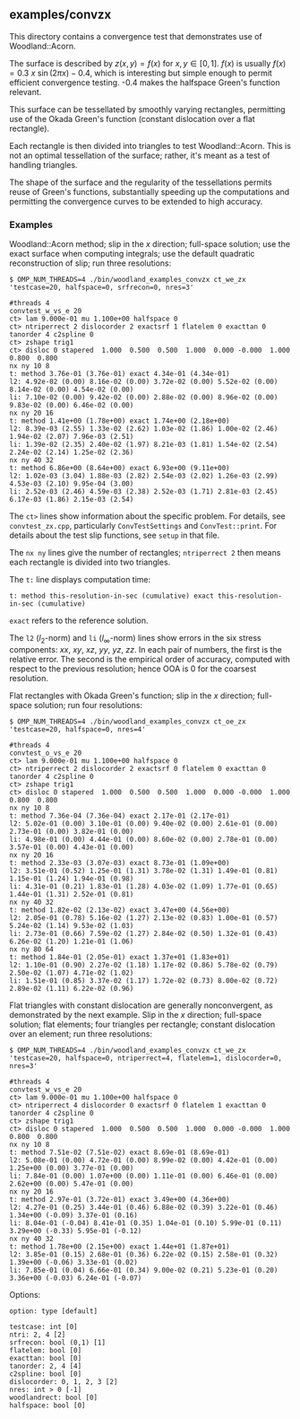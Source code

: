 ## examples/convzx

This directory contains a convergence test that demonstrates use of
Woodland::Acorn.

The surface is described by $z(x,y) = f(x)$ for $x,y \in [0,1]$. $f(x)$ is
usually $f(x) = 0.3 \ x \ \sin(2 \pi x) - 0.4$, which is interesting but simple
enough to permit efficient convergence testing. -0.4 makes the halfspace
Green's function relevant.

This surface can be tessellated by smoothly varying rectangles, permitting use
of the Okada Green's function (constant dislocation over a flat rectangle).

Each rectangle is then divided into triangles to test Woodland::Acorn. This is
not an optimal tessellation of the surface; rather, it's meant as a test of
handling triangles.

The shape of the surface and the regularity of the tessellations permits reuse
of Green's functions, substantially speeding up the computations and permitting
the convergence curves to be extended to high accuracy.

### Examples

Woodland::Acorn method; slip in the $x$ direction; full-space solution; use the exact surface when computing integrals; use the default quadratic reconstruction of slip; run three resolutions:
```
$ OMP_NUM_THREADS=4 ./bin/woodland_examples_convzx ct_we_zx 'testcase=20, halfspace=0, srfrecon=0, nres=3'

#threads 4
convtest_w_vs_e 20
ct> lam 9.000e-01 mu 1.100e+00 halfspace 0
ct> ntriperrect 2 dislocorder 2 exactsrf 1 flatelem 0 exacttan 0 tanorder 4 c2spline 0
ct> zshape trig1
ct> disloc 0 stapered  1.000  0.500  0.500  1.000  0.000 -0.000  1.000  0.800  0.800
nx ny 10 8
t: method 3.76e-01 (3.76e-01) exact 4.34e-01 (4.34e-01)
l2: 4.92e-02 (0.00) 8.16e-02 (0.00) 3.72e-02 (0.00) 5.52e-02 (0.00) 8.14e-02 (0.00) 4.54e-02 (0.00)
li: 7.10e-02 (0.00) 9.42e-02 (0.00) 2.88e-02 (0.00) 8.96e-02 (0.00) 9.83e-02 (0.00) 6.46e-02 (0.00)
nx ny 20 16
t: method 1.41e+00 (1.78e+00) exact 1.74e+00 (2.18e+00)
l2: 8.39e-03 (2.55) 1.33e-02 (2.62) 1.03e-02 (1.86) 1.00e-02 (2.46) 1.94e-02 (2.07) 7.96e-03 (2.51)
li: 1.39e-02 (2.35) 2.40e-02 (1.97) 8.21e-03 (1.81) 1.54e-02 (2.54) 2.24e-02 (2.14) 1.25e-02 (2.36)
nx ny 40 32
t: method 6.86e+00 (8.64e+00) exact 6.93e+00 (9.11e+00)
l2: 1.02e-03 (3.04) 1.88e-03 (2.82) 2.54e-03 (2.02) 1.26e-03 (2.99) 4.53e-03 (2.10) 9.95e-04 (3.00)
li: 2.52e-03 (2.46) 4.59e-03 (2.38) 2.52e-03 (1.71) 2.81e-03 (2.45) 6.17e-03 (1.86) 2.15e-03 (2.54)
```

The `ct>` lines show information about the specific problem. For details, see
`convtest_zx.cpp`, particularly `ConvTestSettings` and `ConvTest::print`. For
details about the test slip functions, see `setup` in that file.

The `nx ny` lines give the number of rectangles; `ntriperrect 2` then means each
rectangle is divided into two triangles.

The `t:` line displays computation time:
```
t: method this-resolution-in-sec (cumulative) exact this-resolution-in-sec (cumulative)
```
`exact` refers to the reference solution.

The `l2` ($l_2$-norm) and `li` ($l_{\infty}$-norm) lines show errors in the six
stress components: $xx$, $xy$, $xz$, $yy$, $yz$, $zz$. In each pair of numbers,
the first is the relative error. The second is the empirical order of accuracy,
computed with respect to the previous resolution; hence OOA is 0 for the
coarsest resolution.

Flat rectangles with Okada Green's function; slip in the $x$ direction;
full-space solution; run four resolutions:
```
$ OMP_NUM_THREADS=4 ./bin/woodland_examples_convzx ct_oe_zx 'testcase=20, halfspace=0, nres=4'

#threads 4
convtest_o_vs_e 20
ct> lam 9.000e-01 mu 1.100e+00 halfspace 0
ct> ntriperrect 2 dislocorder 2 exactsrf 0 flatelem 0 exacttan 0 tanorder 4 c2spline 0
ct> zshape trig1
ct> disloc 0 stapered  1.000  0.500  0.500  1.000  0.000 -0.000  1.000  0.800  0.800
nx ny 10 8
t: method 7.36e-04 (7.36e-04) exact 2.17e-01 (2.17e-01)
l2: 5.02e-01 (0.00) 3.10e-01 (0.00) 9.40e-02 (0.00) 2.61e-01 (0.00) 2.73e-01 (0.00) 3.82e-01 (0.00)
li: 4.98e-01 (0.00) 4.44e-01 (0.00) 8.60e-02 (0.00) 2.78e-01 (0.00) 3.57e-01 (0.00) 4.43e-01 (0.00)
nx ny 20 16
t: method 2.33e-03 (3.07e-03) exact 8.73e-01 (1.09e+00)
l2: 3.51e-01 (0.52) 1.25e-01 (1.31) 3.78e-02 (1.31) 1.49e-01 (0.81) 1.15e-01 (1.24) 1.94e-01 (0.98)
li: 4.31e-01 (0.21) 1.83e-01 (1.28) 4.03e-02 (1.09) 1.77e-01 (0.65) 1.44e-01 (1.31) 2.52e-01 (0.81)
nx ny 40 32
t: method 1.82e-02 (2.13e-02) exact 3.47e+00 (4.56e+00)
l2: 2.05e-01 (0.78) 5.16e-02 (1.27) 2.13e-02 (0.83) 1.00e-01 (0.57) 5.24e-02 (1.14) 9.53e-02 (1.03)
li: 2.73e-01 (0.66) 7.59e-02 (1.27) 2.84e-02 (0.50) 1.32e-01 (0.43) 6.26e-02 (1.20) 1.21e-01 (1.06)
nx ny 80 64
t: method 1.84e-01 (2.05e-01) exact 1.37e+01 (1.83e+01)
l2: 1.10e-01 (0.90) 2.27e-02 (1.18) 1.17e-02 (0.86) 5.78e-02 (0.79) 2.50e-02 (1.07) 4.71e-02 (1.02)
li: 1.51e-01 (0.85) 3.37e-02 (1.17) 1.72e-02 (0.73) 8.00e-02 (0.72) 2.89e-02 (1.11) 6.22e-02 (0.96)
```

Flat triangles with constant dislocation are generally nonconvergent, as
demonstrated by the next example. Slip in the $x$ direction; full-space
solution; flat elements; four triangles per rectangle; constant dislocation over
an element; run three resolutions:
```
$ OMP_NUM_THREADS=4 ./bin/woodland_examples_convzx ct_we_zx 'testcase=20, halfspace=0, ntriperrect=4, flatelem=1, dislocorder=0, nres=3'

#threads 4
convtest_w_vs_e 20
ct> lam 9.000e-01 mu 1.100e+00 halfspace 0
ct> ntriperrect 4 dislocorder 0 exactsrf 0 flatelem 1 exacttan 0 tanorder 4 c2spline 0
ct> zshape trig1
ct> disloc 0 stapered  1.000  0.500  0.500  1.000  0.000 -0.000  1.000  0.800  0.800
nx ny 10 8
t: method 7.51e-02 (7.51e-02) exact 8.69e-01 (8.69e-01)
l2: 5.08e-01 (0.00) 4.72e-01 (0.00) 8.99e-02 (0.00) 4.42e-01 (0.00) 1.25e+00 (0.00) 3.77e-01 (0.00)
li: 7.84e-01 (0.00) 1.07e+00 (0.00) 1.11e-01 (0.00) 6.46e-01 (0.00) 2.62e+00 (0.00) 5.47e-01 (0.00)
nx ny 20 16
t: method 2.97e-01 (3.72e-01) exact 3.49e+00 (4.36e+00)
l2: 4.27e-01 (0.25) 3.44e-01 (0.46) 6.88e-02 (0.39) 3.22e-01 (0.46) 1.34e+00 (-0.09) 3.37e-01 (0.16)
li: 8.04e-01 (-0.04) 8.41e-01 (0.35) 1.04e-01 (0.10) 5.99e-01 (0.11) 3.29e+00 (-0.33) 5.95e-01 (-0.12)
nx ny 40 32
t: method 1.78e+00 (2.15e+00) exact 1.44e+01 (1.87e+01)
l2: 3.85e-01 (0.15) 2.68e-01 (0.36) 6.22e-02 (0.15) 2.58e-01 (0.32) 1.39e+00 (-0.06) 3.33e-01 (0.02)
li: 7.85e-01 (0.04) 6.66e-01 (0.34) 9.00e-02 (0.21) 5.23e-01 (0.20) 3.36e+00 (-0.03) 6.24e-01 (-0.07)
```

Options:
```
option: type [default]

testcase: int [0]
ntri: 2, 4 [2]
srfrecon: bool (0,1) [1]
flatelem: bool [0]
exacttan: bool [0]
tanorder: 2, 4 [4]
c2spline: bool [0]
dislocorder: 0, 1, 2, 3 [2]
nres: int > 0 [-1]
woodlandrect: bool [0]
halfspace: bool [0]
```